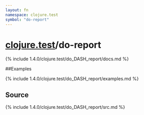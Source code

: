 ```yaml
---
layout: fn
namespace: clojure.test
symbol: "do-report"
---
```


# [clojure.test](../)/do-report

{% include 1.4.0/clojure.test/do_DASH_report/docs.md %}

##Examples

{% include 1.4.0/clojure.test/do_DASH_report/examples.md %}
## Source
{% include 1.4.0/clojure.test/do_DASH_report/src.md %}

